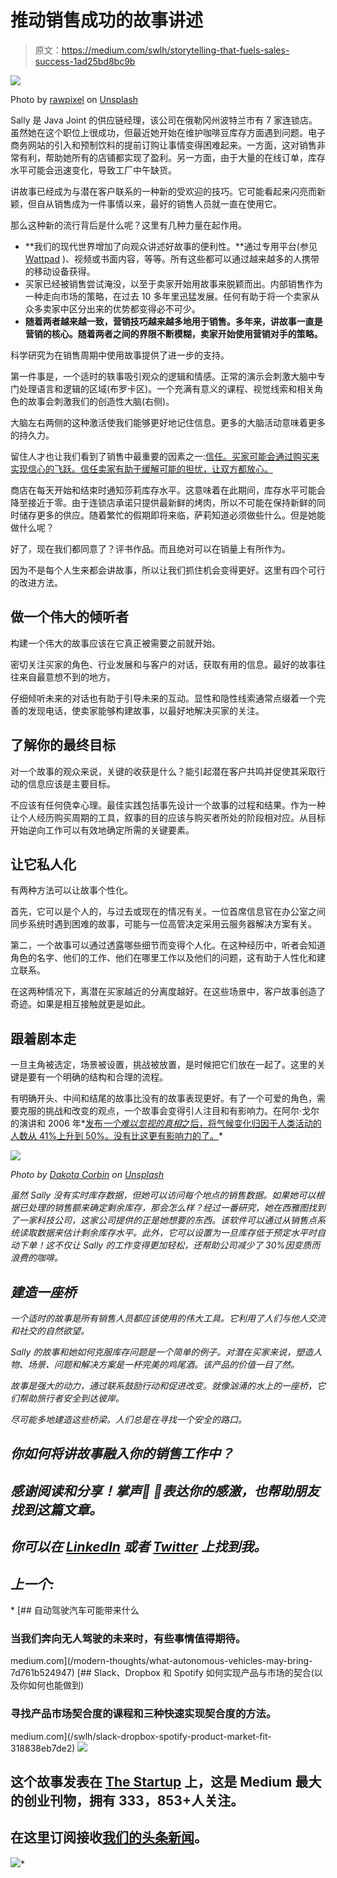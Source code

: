 # 推动销售成功的故事讲述

> 原文：<https://medium.com/swlh/storytelling-that-fuels-sales-success-1ad25bd8bc9b>

![](img/c11bdebd2b127cfa3511af1485077cc6.png)

Photo by [rawpixel](https://unsplash.com/photos/mcZCoMp92dU?utm_source=unsplash&utm_medium=referral&utm_content=creditCopyText) on [Unsplash](https://unsplash.com/search/photos/story?utm_source=unsplash&utm_medium=referral&utm_content=creditCopyText)

Sally 是 Java Joint 的供应链经理，该公司在俄勒冈州波特兰市有 7 家连锁店。虽然她在这个职位上很成功，但最近她开始在维护咖啡豆库存方面遇到问题。电子商务网站的引入和预制饮料的提前订购让事情变得困难起来。一方面，这对销售非常有利，帮助她所有的店铺都实现了盈利。另一方面，由于大量的在线订单，库存水平可能会迅速变化，导致工厂中午缺货。

讲故事已经成为与潜在客户联系的一种新的受欢迎的技巧。它可能看起来闪亮而新颖，但自从销售成为一件事情以来，最好的销售人员就一直在使用它。

那么这种新的流行背后是什么呢？这里有几种力量在起作用。

*   **我们的现代世界增加了向观众讲述好故事的便利性。**通过专用平台(参见 [Wattpad](https://www.wattpad.com/) )、视频或书面内容，等等。所有这些都可以通过越来越多的人携带的移动设备获得。
*   买家已经被销售尝试淹没，以至于卖家开始用故事来脱颖而出。内部销售作为一种走向市场的策略，在过去 10 多年里迅猛发展。任何有助于将一个卖家从众多卖家中区分出来的优势都变得必不可少。
*   **随着两者越来越一致，营销技巧越来越多地用于销售。多年来，讲故事一直是营销的核心。随着两者之间的界限不断模糊，卖家开始使用营销对手的策略。**

科学研究为在销售周期中使用故事提供了进一步的支持。

第一件事是，一个适时的轶事吸引观众的逻辑和情感。正常的演示会刺激大脑中专门处理语言和逻辑的区域(布罗卡区)。一个充满有意义的课程、视觉线索和相关角色的故事会刺激我们的创造性大脑(右侧)。

大脑左右两侧的这种激活使我们能够更好地记住信息。更多的大脑活动意味着更多的持久力。

留住人才也让我们看到了销售中最重要的因素之一:[信任。买家可能会通过购买来实现信心的飞跃。信任卖家有助于缓解可能的担忧，让双方都放心。](https://hbr.org/2017/01/the-neuroscience-of-trust)

商店在每天开始和结束时通知莎莉库存水平。这意味着在此期间，库存水平可能会降至接近于零。由于连锁店承诺只提供最新鲜的烤肉，所以不可能在保持新鲜的同时储存更多的供应。随着繁忙的假期即将来临，萨莉知道必须做些什么。但是她能做什么呢？

好了，现在我们都同意了？评书作品。而且绝对可以在销量上有所作为。

因为不是每个人生来都会讲故事，所以让我们抓住机会变得更好。这里有四个可行的改进方法。

## 做一个伟大的倾听者

构建一个伟大的故事应该在它真正被需要之前就开始。

密切关注买家的角色、行业发展和与客户的对话，获取有用的信息。最好的故事往往来自最意想不到的地方。

仔细倾听未来的对话也有助于引导未来的互动。显性和隐性线索通常点缀着一个完善的发现电话，使卖家能够构建故事，以最好地解决买家的关注。

## 了解你的最终目标

对一个故事的观众来说，关键的收获是什么？能引起潜在客户共鸣并促使其采取行动的信息应该是主要目标。

不应该有任何侥幸心理。最佳实践包括事先设计一个故事的过程和结果。作为一种让个人经历购买周期的工具，叙事的目的应该与购买者所处的阶段相对应。从目标开始逆向工作可以有效地确定所需的关键要素。

## 让它私人化

有两种方法可以让故事个性化。

首先，它可以是个人的，与过去或现在的情况有关。一位首席信息官在办公室之间同步系统时遇到困难的故事，可能与一位高管决定采用云服务器解决方案有关。

第二，一个故事可以通过透露哪些细节而变得个人化。在这种经历中，听者会知道角色的名字、他们的工作、他们在哪里工作以及他们的问题，这有助于人性化和建立联系。

在这两种情况下，离潜在买家越近的分离度越好。在这些场景中，客户故事创造了奇迹。如果是相互接触就更是如此。

## 跟着剧本走

一旦主角被选定，场景被设置，挑战被放置，是时候把它们放在一起了。这里的关键是要有一个明确的结构和合理的流程。

有明确开头、中间和结尾的故事比没有的故事表现更好。有了一个可爱的角色，需要克服的挑战和改变的观点，一个故事会变得引人注目和有影响力。在阿尔·戈尔的演讲和 2006 年*[发布*一个难以忽视的真相*之后，将气候变化归因于人类活动的人数从 41%上升到 50%。没有比这更有影响力的了。](https://www.duarte.com/presentation-skills-resources/storytelling-presentation-skills/)*

*![](img/01482f5f33f8f7385ed1fa0ea0f56487.png)*

*Photo by [Dakota Corbin](https://unsplash.com/photos/a-AWnRtwlWM?utm_source=unsplash&utm_medium=referral&utm_content=creditCopyText) on [Unsplash](https://unsplash.com/collections/904162/smart?utm_source=unsplash&utm_medium=referral&utm_content=creditCopyText)*

*虽然 Sally 没有实时库存数据，但她可以访问每个地点的销售数据。如果她可以根据已处理的销售额来确定剩余库存，那会怎么样？经过一番研究，她在西雅图找到了一家科技公司，这家公司提供的正是她想要的东西。该软件可以通过从销售点系统读取数据来估计剩余库存水平。此外，它可以设置为一旦库存低于预定水平时自动下单！这不仅让 Sally 的工作变得更加轻松，还帮助公司减少了 30%因变质而浪费的咖啡。*

## *建造一座桥*

*一个适时的故事是所有销售人员都应该使用的伟大工具。它利用了人们与他人交流和社交的自然欲望。*

*Sally 的故事和她如何克服库存问题是一个简单的例子。对潜在买家来说，塑造人物、场景、问题和解决方案是一杯完美的鸡尾酒。该产品的价值一目了然。*

*故事是强大的动力，通过联系鼓励行动和促进改变。就像汹涌的水上的一座桥，它们帮助旅行者安全到达彼岸。*

*尽可能多地建造这些桥梁。人们总是在寻找一个安全的路口。*

## *你如何将讲故事融入你的销售工作中？*

## *感谢阅读和分享！掌声👏 👏表达你的感激，也帮助朋友找到这篇文章。*

## *你可以在 [LinkedIn](https://www.linkedin.com/in/richquintyn/) 或者 [Twitter](https://twitter.com/richquintyn) 上找到我。*

## *上一个:*

*[](/modern-thoughts/what-autonomous-vehicles-may-bring-7d761b524947) [## 自动驾驶汽车可能带来什么

### 当我们奔向无人驾驶的未来时，有些事情值得期待。

medium.com](/modern-thoughts/what-autonomous-vehicles-may-bring-7d761b524947) [](/swlh/slack-dropbox-spotify-product-market-fit-318838eb7de2) [## Slack、Dropbox 和 Spotify 如何实现产品与市场的契合(以及你如何也能做到)

### 寻找产品市场契合度的课程和三种快速实现契合度的方法。

medium.com](/swlh/slack-dropbox-spotify-product-market-fit-318838eb7de2) [![](img/308a8d84fb9b2fab43d66c117fcc4bb4.png)](https://medium.com/swlh)

## 这个故事发表在 [The Startup](https://medium.com/swlh) 上，这是 Medium 最大的创业刊物，拥有 333，853+人关注。

## 在这里订阅接收[我们的头条新闻](http://growthsupply.com/the-startup-newsletter/)。

[![](img/b0164736ea17a63403e660de5dedf91a.png)](https://medium.com/swlh)*